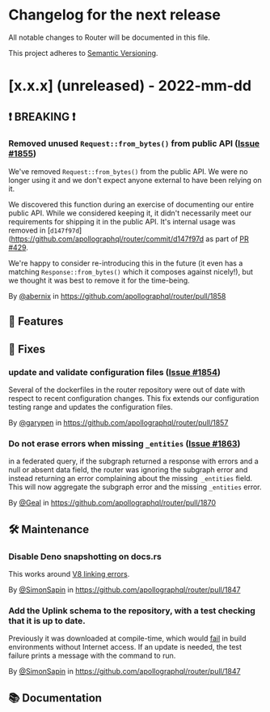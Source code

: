 # Changelog for the next release

All notable changes to Router will be documented in this file.

This project adheres to [Semantic Versioning](https://semver.org/spec/v2.0.0.html).

<!-- <THIS IS AN EXAMPLE, DO NOT REMOVE>

# [x.x.x] (unreleased) - 2022-mm-dd
> Important: X breaking changes below, indicated by **❗ BREAKING ❗**
## ❗ BREAKING ❗
## 🚀 Features
## 🐛 Fixes
## 🛠 Maintenance
## 📚 Documentation

## Example section entry format

### Headline ([Issue #ISSUE_NUMBER](https://github.com/apollographql/router/issues/ISSUE_NUMBER))

Description! And a link to a [reference](http://url)

By [@USERNAME](https://github.com/USERNAME) in https://github.com/apollographql/router/pull/PULL_NUMBER
-->

# [x.x.x] (unreleased) - 2022-mm-dd

## ❗ BREAKING ❗

### Removed unused `Request::from_bytes()` from public API ([Issue #1855](https://github.com/apollographql/router/issues/1855))

We've removed `Request::from_bytes()` from the public API.  We were no longer using it and we don't expect anyone external to have been relying on it.

We discovered this function during an exercise of documenting our entire public API.  While we considered keeping it, it didn't necessarily meet our requirements for shipping it in the public API.  It's internal usage was removed in [`d147f97d`](https://github.com/apollographql/router/commit/d147f97d as part of [PR #429](https://github.com/apollographql/router/pull/429).

We're happy to consider re-introducing this in the future (it even has a matching `Response::from_bytes()` which it composes against nicely!), but we thought it was best to remove it for the time-being.

By [@abernix](https://github.com/abernix) in https://github.com/apollographql/router/pull/1858

## 🚀 Features
## 🐛 Fixes

### update and validate configuration files ([Issue #1854](https://github.com/apollographql/router/issues/1854))

Several of the dockerfiles in the router repository were out of date with respect to recent configuration changes. This fix extends our configuration testing range and updates the configuration files.

By [@garypen](https://github.com/garypen) in https://github.com/apollographql/router/pull/1857

### Do not erase errors when missing `_entities` ([Issue #1863](https://github.com/apollographql/router/issues/1863))

in a federated query, if the subgraph returned a response with errors and a null or absent data field, the router
was ignoring the subgraph error and instead returning an error complaining about the missing` _entities` field.
This will now aggregate the subgraph error and the missing `_entities` error.

By [@Geal](https://github.com/Geal) in https://github.com/apollographql/router/pull/1870

## 🛠 Maintenance

### Disable Deno snapshotting on docs.rs

This works around [V8 linking errors](https://docs.rs/crate/apollo-router/1.0.0-rc.2/builds/633287).

By [@SimonSapin](https://github.com/SimonSapin) in https://github.com/apollographql/router/pull/1847

### Add the Uplink schema to the repository, with a test checking that it is up to date.

Previously it was downloaded at compile-time, 
which would [fail](https://docs.rs/crate/lets-see-if-this-builds-on-docs-rs/0.0.1/builds/633305) 
in build environments without Internet access.
If an update is needed, the test failure prints a message with the command to run.

By [@SimonSapin](https://github.com/SimonSapin) in https://github.com/apollographql/router/pull/1847

## 📚 Documentation
